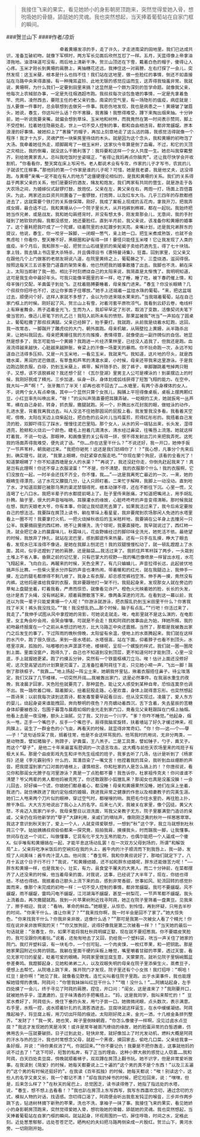 > 我接住飞来的果实，看见她娇小的身影朝房顶跑来，突然觉得爱她入骨，想吮吸她的骨髓，舔舐她的灵魂。我也突然想起，当天捧着葡萄站在自家门框的瞬间。

###贺兰山下
####作者/凉炘

						牵着黄姗发凉的手，走了许久，才走进南梁的田地里。我们已达成共识，准备互破初吻。就像下军棋时，两方军长见面后欣然互怼了一样。五月，天蓝得像上帝拿油漆拖地。油漆味道可没有，雨后地上清新干净。贺兰山顶还在下雪，戴着白色的帽子，傻得让人心疼。玉米才刚长到黄珊的肩膀上，离抽穗花还远，我捧住这一对肩膀，左右打探了一会儿，突然发现：这玉米蘖，根本是什么也挡不住！我们站在这地里，做一些脸红的事情，倒还不如直接站在马路中央来得直接。有一种掩耳盗铃、此地无银的感觉应运而生，这弄得我恼羞非常。我就说，黄珊啊，为什么我们一定要到田里来搞？这显然是一个颇为深刻的哲学命题。就像我父亲，他每次上农械部办事，一定是先往烟酒超市跑。我叔叔每次谈包鱼塘的事情，一定是先拿着鱼竿、兜网，凌然西去，要陪主任的老父亲钓鱼。南梁的空气里，有一场隐形的瘟疫，病症就是：当人要做一件事时，总会联想到去做另一件事。我悲伤地发现，我也是病患之一！黄姗皱了皱眉头，她说，春生，你这叫什么话？你不害臊，我害臊！我憋得难受，蹲下来掏出烟来抽。十分钟前，她一听说我要亲嘴，就偏会想到草垛、玉米地和树林，而我竟然在第一时间表示赞同，脚上不受控制，拉着她往隐蔽处走。世上一切不受人控制的事，都和自由相违背。都非常龌龊。原本浪漫的好事情，被她扣上了“害臊”的帽子，再加上刻意地走了这么远的路，我感觉活得就像一个程序！我才十九岁，灵魂俨然一块柴房里待烧的木头。就是因为这个念头，我和黄姗的初吻泡了大汤。我牵着她往外走，顺脚踢弯了一根玉米秆，这家伙今年算是倒了血霉。不过，和它的灭顶之灾相比，我的倒霉，就没这么干脆利落了：我将要和这样一个女人共度一生。她总叫我穿戴整齐，别给她黄家丢人。总叫我吃饭时坐姿端正，“省得让我妈再点你脑壳”。还让我尽快学会开收割机，“你看看你，整天窝在床上写闲书。老人都说术业有专攻，作家的儿子才写书，农民的儿子就该忙庄稼事。”那他妈的第一个作家是谁的儿子呢？可惜，她是我老婆，我是他丈夫，这没得跑。与黄珊“亲嘴一定不能在有人的地方”这僵硬理论相似的，是我和黄珊的关系。我们的关系得益于两家父亲的关系，他们是要好的酒友，赌友和炮友。我们两家有共同的营生，就是游走于各大农场之间，为婚嫁仪式敲锣打鼓，放炮仗。父亲在左，黄父亲在右，两炮一打，场面上百倍喜庆。为此，两家还出巨资共同置备了一套锣鼓，打炮筒，以及红车大马。几乎三四年的存款都搭进去了，这就需要个铁打的关系做保障。刚好，我成了案板上现成的五花肉，拿我开刀，把我弄成女婿，最合适不过。我和黄姗从小一个院子里长大，从开裆裤到棉裤，都在一起玩。我始终把她当作兄弟，或是战友。我和她勾肩搭背时，并没有想太多，刚发育那会儿，无意间，我的手肘碰到了她软软的胸，我都没感觉，她还要脸红。直到半月前，我父亲说，该准备你和黄姗的婚事了。这个噩耗把我吓成了一个陀螺，绕着院里的水缸踱步到天亮。亲嘴计划，还是我兄弟胖东的提议，他说，春生，你一咬牙一跺脚，一闭眼一憋气，亲上她一口。把生米煮成熟饭，也就不会焦虑啦！你看你，整天睡不好，黑眼圈和驴有得一拼！要怪只能怪玉米喽！它让我发现了人类的瘟疫。半个月后，我和胖东一起，把贺兰山石缝里抓的紫尾蝎子卖给药酒先生，得了七十块钱。拿上钱，我去镇上书店里大杀特杀，并且偶得旧书《惠特曼诗集》，狂喜。回到家里，见父亲又在跟他几个上门做客的老朋友胡说八道，在院里黄砖之上，葡萄藤之下，三壶烧酒，滋润得很。按照这每天三五访客登门道喜的架势来看，他已然把我的婚事散播了出去。我脚也不洗，躺在床上，太阳当即射了我一脸。相比于时刻燃烧自己的太阳来说，我简直是太惭愧了。我明明知道，这可是我生命中最好年头。可我只能像羊圈里的羊一样，吃了睡，睡了吃，被下春药催上情，和母羊强行交配，羊粪蛋子到处飞。正枕着胳膊要睡着，母亲推门进来。“春生？你没长眼睛？几个叔叔你招呼也不打，这让你爹面子往哪放。”她手上还端着一盆挂水珠的葡萄。“来，把这盆端过去，顺便问个好。这样人家就不多想了，会以为你进来端水果来的。”当我端着葡萄，站在自己家门框上的时候。刚好起了风，贺兰山上有雪，对着河套平原吹凉气。我看到云舒云卷，电线杆上有麻雀舞会，燕子追着金光飞，生而为人，我却早早定了形状，取消了变数，活像契诃夫笔下傻当官的，像迅儿哥笔下的孔乙己！我陷入前所未有的愤怒。那果盆被我“咣当”一声拍在了圆桌上，葡萄粒撒了那叔叔满腿。父亲已经醉了，抬手要打。我就跑，从前我是绕着水缸跑，这回，我一改常态，一脚踹开了雕虎纹的大门，朝外面跑。母亲机敏，从隔壁拉上黄姍，从半路杀出来，让她叫我回去。母亲把黄姗往我的方向推搡，表情得意，就像使出一副炸牌似的自信。她显然是想多了，我怎可能怕一个黄姍？我跑进一片经济果林里，已经没人追我了，但我还是跑。血液流得越来越快，心脏越来越肿胀，脊梁上的汗像一场夏天的暴雨。你不玩命跑一次，永远不知道自己活得多压抑。又是一片玉米地，一看见玉米，我就来气。我知道，这片地的尽头，就是西塘水渠，黑润的泥巴做底，有草鱼和芦苇的清澈水渠，小时候，母亲还带我来这里游泳。于是我边跑边脱衣服，白褂，扔到玉米蘖上，裤带，解开随手扔，脱了裤子，单脚蹦跳着甩掉两只鞋子。又想，该不该脱裤衩？我还想个屁！《瓦尔登湖》里男主人公可是裸泳的！到渠摆边上的时候，我刚好脱成了精光。三步加速，纵身一跃，身体划成弧线获得了短暂飞翔的能力。在空中，我大叫一声“啊！”，张牙舞爪了半天！却再也收不回去了……水塘里，有两个赤身裸体的女人。不，说两个女人有点牵强，其中一个显然只算个女孩儿，胸脯上平坦得像桌板，桌板上摆两颗红豆。小红豆率先叫唤出来，“呀！”的尖叫声简直要把耳膜弄破。一眨眼的工夫，她就扳弯一丛芦苇，横在自己身前，转身，抓衣服，撒腿就跑。另一个，扑腾出水花封我的眼，做蛙泳的动作，扎进水里，背着我离我远去。叫人没法不往她那圆润的屁股上看。我发誓我没多看。我看着天空呢，傍晚，太阳在天边上烧柴起灶，把白色的云朵片儿当鸡蛋煎，煎得红彤彤的。我捂着自己发烫的脸，双脚吓得忘了踩水，慢慢往泥巴里陷。那个女人，从水的另一端钻出来，长头发，湿得透亮，脸颊和火烧云一个颜色。睫毛上担着几滴清水，清水经过鼻梁，往嘴唇上流落。她就这样盯着我，不说一句话。那眼神，和画像里的关公有得一拼，恨不得发射出刀片来把我弄死。这死寂的场面弄得我难受，便先说了话。“你……你在这里干什么？”不说还好，我一开口，她伸手扳了一节芦苇秆，朝我砸过来。“我把你砸死！这还是我们妨碍你了！？”我心想，凡事分个先来后到，确实理亏。就说，“我蒙上眼睛，你赶紧穿衣服走吧。”“你现在蒙个狗屁，该看的全看光了！知道蒙眼睛了？你不知道西塘是女人的水渠？”“再说了，我还没赶你走，你倒先赶起我来了！真是岂有此理啊！你还不穿上衣服滚蛋！”“不是，你不清楚，我的衣服那个什么！我的衣服啊，它们没放在一起，一时半会还找不齐全，你不懂，我……”——这是我离死亡最近的一次，一来，她的眼睛生得漂亮，沾了水花又朦胧几分，让人只顾盯着。二来忙于解释，我脚上一动没动。直到呛了水，才知道双脚已被那乌黑的渠泥禁锢得死，根本动弹不得，还在不断往下沉。心里一慌，又连喝了七八口水。我把半辈子的水都提前喝上了。肚子里传来胀痛，才知道把嘴闭上，用手胡乱扑腾。脑子里，很大的声音嗡嗡响，耳膜灌水的缘故，心脏咚咚咚的声音变得清晰。那时候我就在想，我的天娘老大爷，你有本事，你就让我彻底死去算了。如果我活过来了，我今后肯定要按自己的想法活。我要踩在房顶上读书，躺在草垛上看星星，我非要爬到农场那闲人免进的水塔里看上一圈不可！我要拿打火机，一把火烧掉秋收后的玉米秸秆地，我要骑在公羊身上去撞另一只公羊。我要摘田里的西红柿，绝不让黄姗洗，洗个球呢，我要直接吃。我早就说过了，西红柿一洗，就会把它身上的晨露味儿，秋霜味儿，花虫野蜂经过的脚印味全洗光，她死活不依。最绝望的时候，我放弃了挣扎，就站在泥巴里，感到脚底传来热量。还有一只手在乱摸，睁大了眼去看，发现水已浑浊得不像话，是她在我脚上刨泥巴！我的双腿慢慢松动了，就一顿乱蹬蹬上了水面，其间，似乎还蹬到了她的肩膀，还是脑袋……我活过来了。我抓住芦苇秆踩了两步，一头栽到土堆上不省人事。昏厥之前的记忆里，只有巴掌大的视野——我的嘴巴像喷泉一样冒出水柱，水花飞翔起来，飞向白云。再醒来的时候，天色全黑了。有几只蛐蛐儿，声音拉得长远，此起彼伏地搞声乐比赛。一些柴火里水分炸裂的声音也凑热闹，带着暖和的红光，就在我腿边上，我伸手一摸，左边的腿毛都燎得不剩几根了。我身上有衣服，却总感觉裤裆空荡，伸手再一摸，竟然没有内裤。这他妈是谁给我穿的衣服，我非要跟他打一架不行。我挺起身来，发现那女人就在旁边的草甸上盘腿坐着，盯着我看，严肃而惊恐，就像看见诈尸。橙色火光映着她的脸，长长的头发，估计是丢了头绳，没有绑起来，顺着肩膀散落下来，像两条深邃的河流。在看到这一幕以前，我还以为我一辈子只能爱黄姗一个人呢！“你游泳就游泳，把衣服乱扔到玉米田里干什么？你害我找了半天！裤头我没找见。”“我！我没想乱扔……那个时候，脑子有点乱。”“行吧！你活过来了，我走了。”我伸手试图从风中拿捏她的背影，可她说走就走。唉，电影里就不是这么演的，在电影里，女主角会吵会闹，会哭会嚷嚷，可就是不会走！我和阿莼的故事由此为始，拜她所赐，我的初吻最终报废在一个之前从未想过的地方，比大马路正中央还震撼。当然了，那都是我被轰出家门之后发生的事了。下过阵雨的晚秋傍晚，太阳留有余温，使地上的水蒸腾起来。我们就在这样的水汽中，跑了很久很远。来到一座水塔前。水塔很高，站在下面，仰着脖子也看不到顶头。水塔里凉爽，孤独的，咕嘟嘟的水声潺潺不绝，楼梯呢，呈现一个螺旋的样式，我们就一圈一圈爬到上面。里面没窗户，跑得久了，自己也不知道到没到顶层，更不知道何时才能到顶，心里一没底，手上就握她更紧。跑了约摸五分钟，突然有一个铁窗框横刀立马。唉！估计上面还没修好呢，这次登高望远的计划算是完蛋了。正准备拉着阿莼往下走，只见她小嗬一声，飞出一脚！踹倒了那铁框子。“我靠……”地上扬起一阵尘土来，她朝我怀里钻，揪着衣服捂住鼻子。待尘埃落定，我们又踩了几节楼梯，一切突然开阔……我被轰出家门，这是必然事件。在我溺水重生的夜晚，我凌晨才回家，天色险些就要亮了，那种蓝色，能让文人感受到某种自卑，恐怕连莫奈也调不出。我一路吹着口哨，踮着脚尖，扭着屁股走路，心里欢喜，身体上就得意忘形。也突然想起一首诗来：以前我每次读到这首诗，都发毒誓要早起看日出，但从没实现过。凌晨了，爱人东方的婴儿，烧起身姿来谁能拽回，奔向黎明的夜色？月亮蠕动着西沉，舌下含着，失去星辰的苦糖身体却要被吞没，包围于暮霭与晨霞如烟的金光走到家门口，竟看见父亲鞋跟踩在门框上抽烟。他看上去是一夜没睡，额头上油腻，见了我，又拧出一个川字。“爹？你咋不睡觉。”他起身，烟头一甩，正手一个嘴巴子，反手一个嘴巴子。扇得我脑浆旋转，扶着墙站了好久才缓过神来。视网膜上，诞生了一群金色的小飞虫，再看天的时候，就显得非常奇幻。“你！你——这——个——孽——子！”这句话惊呆了我，搁着往常，他是不会这样骂我的。他骂我时的用词，无非分两类，一是动物类，譬如猪脑子，狗蹄子，驴粪蛋，王八羔子。二是工具类，譬如锤子，勺子，粪叉子。而这个“孽子”，是他二十年来最富有腔调的一次语言攻击。这大概与前些天农场里来的戏班子有极大关系。那是个由皮影戏先生和评书先生组成的班子，我爹去听了几场，估计是听到了《杨家将》还是《李元霸别传》什么的，耳濡目染了一嘴文言！他捏着我的耳朵，我听到血丝绷断的声音。把我提溜到家门口对面的墙根上，谨慎相言。你和杜家的人是怎么搞上的！？你唐叔说，看见你和那闺女光膀子在河里游泳？真是一丁点脸都不要！我告诉你，杜家祖传克夫！你问谁谁不清楚？爷父两辈的男人都他妈被克死了。你还敢跟那小狐狸乱来？那闺女也真是没羞没臊！一会儿回去，好好编一个谎，你娘她们都悬着心，都没睡！母亲和黄姗果然没睡，她们在床上坐着，我进门，就仿佛跌进了我约定俗成的婚姻，跌进我异常之健康的作息以及相妻教子的完美生涯。她们二人甩来两个刀片似的眼神，穿过空气时，都嗖嗖的响。我把毛巾往水里扔，再往脸上扑，擦干净后。大大方方地说出了我心上人的名字。后来七八天，我被关在家里，像个囚徒。黄父大怒，不肯迈入我家门半步。我母亲整日以泪洗面，骂我父亲教子无方。院子里塞满登门造访的亲戚，父亲仍在将他新学的“孽子”大肆利用，亲戚们的嘀咕声，像刚刚泛黄的秋叶一样窸窸窣窣。我这才意识到秋天到了，爱上一个人，人就变得爱联想，一想到“秋”这个字，我立马就想到杜秋莼三个字。姑姑姨姨叔叔伯伯都来一探究竟，拍拍我肩，摸摸我头，时而踹我一脚，让我懂事。世间存在这一个词汇，叫做懂事，它具有化干戈为玉帛的能力，也偶尔能把一个人逼成一个傻X。似乎唯有和黄姗搞在一起，才能平息这场动乱罢！在一次双方父母到场的，所谓“和解饭局”上，父亲将吃净米饭后的空碗扣在我的头上，酱牛肉的汁子顺流而下到我唇上，我一舔，发现了人间美味：酱牛肉汁混人血。他问我：“春生啊，我和你黄叔说好了，那咱们就定下了。八月十五这个日子行不行？”我说，“和黄姗结婚，还不如和胖东结婚呢，胖东还能做苦力呢！”——胖东和黄姗一样，也是我发小，壮实，有力，县食堂干屠夫的大男人。而二十分钟前，在菜都摆齐了人还没来的时候，他当着母亲的面，对我说，这事，已经说了大半年了，现在，你结也得结，不结也得结。我抿着自己额头上流下来的血，感到非常香甜，世事如风、轮流回转的感觉扑面而来，像那个未完成的初吻一样：一切不受人控制的事情，都非常龌龊。我可不要龌龊。风不龌龊，雨不龌龊，雷鸣闪电不龌龊，江河湖海不龌龊，甚至一树梨花，一节芦苇都不龌龊。我头上流着血，再次撒腿就跑。我到一片苹果树附近找寻阿莼，她正在院子里筛着一盘黄豆。见我来了，擦手相迎，我说：“看呐，革命的鲜血。”她眼里，从惊恐，到怜惜，再到怀疑，只用去半秒的时间。“你来干什么，谁让你来了？”“我来找你啊，我一时半会是回不了家了。”她大惊失色，“你来找我干什么？你我非亲非故，这像什么话？”“那可是我第一次被女人看了个精光！你现在说非亲非故啊我的天！”“你又放狗屁，说得好像我是第二次被看一样？！”当天她的最后一句话就是：“张春生，你，如果不能将我杜秋莼明媒正娶，现在就不要招惹我。你不要嬉皮笑脸的，我可没跟你闹着玩。”说着，还匆匆地去了又回，扔给我一个塑料袋，咣当一声关住了她家的院门。我打开塑料袋，有一块毛巾，一个创可贴，一个肉夹馍，一枚红苹果，和一把钥匙。那是她家果园附近伙房的钥匙。我躺在里面干硬的床板上睡觉，嘴里嚼着甘甜的苹果，透过天窗，看见无家可归的星星，眨着可爱的眼睛。阿莼家里做豆腐生意，天蒙蒙亮，就听见院子里锅碗瓢盆参差奏鸣。我蹬脚起身，见她和弟弟二人，以及双眼失明的母亲在院子里添柴生火，蒸煮豆子，便想上去帮忙。从院墙上跳下来，推开院门才发现，院子里还有个小女孩！我打招呼：“啊哈！红豆！是你啊！”她见了我，就像看见野鬼，连忙尖叫着往院子里跑。出于水渠事件，我也能理解她错愕的表情。阿莼问：“你管我妹妹叫红豆干什么？”“哦！没什么！”……阿姨站起身，左手四处摸了一会儿，终于寻见了阿莼的肩膀，捏住，开口问：“闺女，这是谁来了？”我刚要开口，就被她热乎乎，湿漉漉的，豆子味清香的手把嘴捂上。“妈，这是我同学，我叫来帮忙的！” 豆浆水煮好了，阿莼低头，挽住下垂的头发，用勺子尝一口。她微微闭眼，点头数次，表示满意。右手里，水瓶一捏，卤水顺着针扎的孔滴答洒进去。豆腐块就这样诞生，在水中缓缓凝结。阿莼撸起袖子，将豆腐上板，用刀切出阡陌的痕迹。太阳刚好爬上来，金光一洒，十几根金条排列整齐。“发财了！”我一笑，她也笑，眸子里倒映朝霞，“你怎么像傻子一样啊，没见过卤水点豆腐？”我这才发现她的笑是冷笑！或许是常年被蒸汽缭绕的缘故，她的脸蛋异常的白皙透嫩，仿佛用舌头一压就要破损。日子过到此处，轻快非常，就好像加上了时光发动机，燃料大概是阿莼的汗水与热的豆汁。我也时常想念父母，就趁一个黑夜，摸回家去，偷吃几口菜。父亲给我拿一条好烟，并说：“待你黄叔消了气，你就回来。”“你不要记仇！我要是不把你轰走，这事就他妈的说不过去了！”这下可好，短暂的私奔，有了正当的理由，这种小罪大赦的感觉让人窃喜……我和阿莼，白天四处卖豆腐，傍晚就顺着梯子，双双蹲在房顶上翻书玩。她不识字，但是非常爱听故事。在我读到《简爱》的时候，她每天都要说上二十遍的“这个男的真不是个东西！”以及三五遍的“这个男的有时候还挺好的”。在我读《百年孤独》的时候，她每天都说：“唉！别读这个，这些人的名字又臭又长，我一个都记不清！”却在我扔掉书的时候，把它捡回来，说：“嘿嘿，但是，后来怎么样了？”在秋天的尾巴上，总觉困乏，读书读得倦了，她指了指远处的水塔，说，“春生，想不想上去看看！？”我也趴在房顶上东写西写，我写东西喜欢念叨，通过念叨的方式，模拟人物的对话，找语感。念叨得口渴了，阿莼便会听出我愈发钝涩的喉音，三步并作两步跳下去，钻进树林摘下新熟的苹果，洗也不洗，拿袖子一抹了事。我接住飞来的果实，看见她娇小的身影朝房顶跑来，突然觉得爱她入骨，想吮吸她的骨髓，舔舐她的灵魂。我也突然想起，当天捧着葡萄站在自家门框的瞬间。就站起身，环视周围的一切，屏住呼吸，时间之水，定格此刻。近处葱葱郁郁，远处苍苍茫茫。晒枸杞的夫妇把马路两侧染成一片殷红。贺兰山下，黄河水旁。一切刚刚开始。			  		